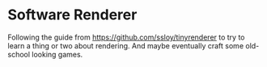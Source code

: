 # Software Renderer

Following the guide from https://github.com/ssloy/tinyrenderer to try to learn a thing
or two about rendering. And maybe eventually craft some old-school looking games.